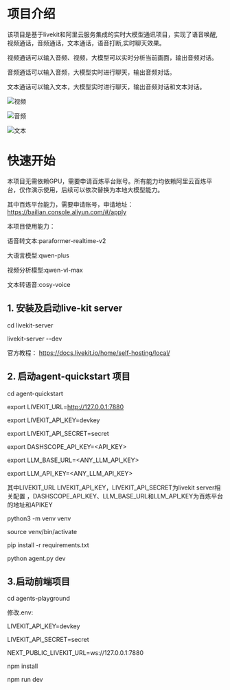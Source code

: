 # 项目介绍
该项目是基于livekit和阿里云服务集成的实时大模型通讯项目，实现了语音唤醒,视频通话，音频通话，文本通话，语音打断,实时聊天效果。

视频通话可以输入音频、视频，大模型可以实时分析当前画面，输出音频对话。

音频通话可以输入音频，大模型实时进行聊天，输出音频对话。

文本通话可以输入文本，大模型实时进行聊天，输出音频对话和文本对话。

![视频](./agents-playground/img/video.png)

![音频](./agents-playground/img/audio.png)

![文本](./agents-playground/img/text.png)


# 快速开始

本项目无需依赖GPU，需要申请百炼平台账号。所有能力均依赖阿里云百炼平台，仅作演示使用，后续可以依次替换为本地大模型能力。

其中百炼平台能力，需要申请账号，申请地址：https://bailian.console.aliyun.com/#/apply

本项目使用能力：

语音转文本:paraformer-realtime-v2 

大语言模型:qwen-plus

视频分析模型:qwen-vl-max

文本转语音:cosy-voice

## 1. 安装及启动live-kit server
cd livekit-server

livekit-server --dev

官方教程： https://docs.livekit.io/home/self-hosting/local/ 



## 2. 启动agent-quickstart 项目

cd agent-quickstart

export LIVEKIT_URL=http://127.0.0.1:7880

export LIVEKIT_API_KEY=devkey

export LIVEKIT_API_SECRET=secret

export DASHSCOPE_API_KEY=<API_KEY>

export LLM_BASE_URL=<ANY_LLM_API_KEY>

export LLM_API_KEY=<ANY_LLM_API_KEY>

其中LIVEKIT_URL LIVEKIT_API_KEY，LIVEKIT_API_SECRET为livekit server相关配置
，DASHSCOPE_API_KEY、LLM_BASE_URL和LLM_API_KEY为百炼平台的地址和APIKEY

python3 -m venv venv

source venv/bin/activate

pip install -r requirements.txt

python agent.py  dev

## 3.启动前端项目

cd agents-playground

修改.env:

LIVEKIT_API_KEY=devkey

LIVEKIT_API_SECRET=secret

NEXT_PUBLIC_LIVEKIT_URL=ws://127.0.0.1:7880

npm install

npm run dev

